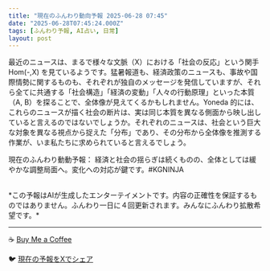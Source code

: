 ```yaml
---
title: "現在のふんわり動向予報 2025-06-28 07:45"
date: "2025-06-28T07:45:24.000Z"
tags: [ふんわり予報, AI占い, 日常]
layout: post
---
```


最近のニュースは、まるで様々な文脈（X）における「社会の反応」という関手Hom(-,X) を見ているようです。猛暑報道も、経済政策のニュースも、事故や国際情勢に関するものも、それぞれが独自のメッセージを発信していますが、それら全てに共通する「社会構造」「経済の変動」「人々の行動原理」といった本質（A, B）を探ることで、全体像が見えてくるかもしれません。Yoneda 的には、これらのニュースが描く社会の断片は、実は同じ本質を異なる側面から映し出していると言えるのではないでしょうか。それぞれのニュースは、社会という巨大な対象を異なる視点から捉えた「分布」であり、その分布から全体像を推測する作業が、いま私たちに求められていると言えるでしょう。


現在のふんわり動動予報：
経済と社会の揺らぎは続くものの、全体としては緩やかな調整局面へ。変化への対応が鍵です。#KGNINJA

<br>
*この予報はAIが生成したエンターテイメントです。内容の正確性を保証するものではありません。ふんわり一日に４回更新されます。みんなにふんわり拡散希望です。*

---
☕️ [Buy Me a Coffee](https://www.buymeacoffee.com/kgninja)

🐦 [現在の予報をXでシェア](https://twitter.com/intent/tweet?text=%E7%8F%BE%E5%9C%A8%E3%81%AE%E3%81%B5%E3%82%93%E3%82%8F%E3%82%8A%E4%BA%88%E5%A0%B1%3A%20%E3%80%8C%E6%9C%80%E8%BF%91%E3%81%AE%E3%83%8B%E3%83%A5%E3%83%BC%E3%82%B9%E3%81%AF%E3%80%81%E3%81%BE%E3%82%8B%E3%81%A7%E6%A7%98%E3%80%85%E3%81%AA%E6%96%87%E8%84%88%EF%BC%88X%EF%BC%89%E3%81%AB%E3%81%8A%E3%81%91%E3%82%8B%E3%80%8C%E7%A4%BE%E4%BC%9A%E3%81%AE%E5%8F%8D%E5%BF%9C%E3%80%8D%E3%81%A8%E3%81%84%E3%81%86%E9%96%A2%E6%89%8BHom(-%2CX)%20%E3%82%92%E8%A6%8B%E3%81%A6%E3%81%84%E3%82%8B%E3%82%88%E3%81%86%E3%81%A7%E3%81%99%E3%80%82%E3%80%8D%23KGNINJA%20%E7%B6%9A%E3%81%8D%E3%81%AF%E3%83%96%E3%83%AD%E3%82%B0%E3%81%A7%EF%BC%81%F0%9F%91%87&url=https%3A%2F%2Fkg-ninja.github.io%2FFunwariyoso%2F)
